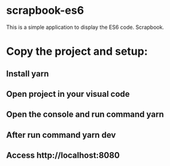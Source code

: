 # scrapbook-es6
This is a simple application to display the ES6 code. Scrapbook.

# Copy the project and setup:

## Install yarn

## Open project in your visual code

## Open the console and run command **yarn**

## After run command **yarn dev**

## Access http://localhost:8080
